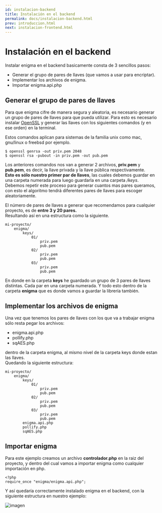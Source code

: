 ```yaml
---
id: instalacion-backend
title: Instalación en el backend
permalink: docs/instalacion-backend.html
prev: introduccion.html
next: instalacion-frontend.html
---
```

# Instalación en el backend
Instalar enigma en el backend basicamente consta de 3 sencillos pasos:
* Generar el grupo de pares de llaves (que vamos a usar para encriptar).
* Implementar los archivos de enigma.
* Importar enigma.api.php

## Generar el grupo de pares de llaves
Para que enigma cifre de manera segura y aleatoria, es necesario generar un grupo de pares de llaves para que pueda utilizar.
Para esto es necesario instalar <a href="https://www.openssl.org/" target="_blank">OpenSSL</a> y generar las llaves con los siguientes comandos (y en ese orden) en la terminal.<br>

Estos comandos aplican para sistemas de la familia unix como mac, gnu/linux o freebsd por ejemplo.
```
$ openssl genrsa -out priv.pem 2048
$ openssl rsa -pubout -in priv.pem -out pub.pem
```

Los anteriores comandos nos van a generar 2 archivos, **priv.pem** y **pub.pem**, es decir, la llave privada y la llave pública respectivamente.<br>
**Esto es sólo nuestro primer par de llaves**, las cuales debemos guardar en una carpeta numerada para luego guardarla en una carpeta */keys*.<br>
Debemos repetir este proceso para generar cuantos mas pares queramos, con esto el algoritmo tendrá diferentes pares de llaves para escoger aleatoriamente.<br>

El número de pares de llaves a generar que recomendamos para cualquier proyecto, es de **entre 3 y 20 pares.** <br>
Resultando así en una estructura como la siguiente.
```
mi-proyecto/
    enigma/
        keys/
            01/
                priv.pem
                pub.pem
            02/
                priv.pem
                pub.pem
            03/
                priv.pem
                pub.pem
```
En donde en la carpeta **keys** he guardado un grupo de 3 pares de llaves distintas. Cada par en una carpeta numerada.
Y todo esto dentro de la carpeta **enigma** que es donde vamos a guardar la librería también.<br>

## Implementar los archivos de enigma
Una vez que tenemos los pares de llaves con los que va a trabajar enigma sólo resta pegar los archivos:
* enigma.api.php
* pollify.php
* sqAES.php

dentro de la carpeta enigma, al mismo nivel de la carpeta keys donde estan las llaves.<br>
Quedando la siguiente estructura:
```
mi-proyecto/
    enigma/
        keys/
            01/
                priv.pem
                pub.pem
            02/
                priv.pem
                pub.pem
            03/
                priv.pem
                pub.pem
        enigma.api.php
        pollify.php
        sqAES.php
```

## Importar enigma
Para este ejemplo creamos un archivo **controlador.php** en la raiz del proyecto, y dentro del cual vamos a importar enigma como cualquier importación en php.
```
<?php
require_once "enigma/enigma.api.php";
```
Y así quedaría correctamente instalado enigma en el backend, con la siguiente estructura en nuestro ejemplo:
<div class="md-div-center">
<img alt="imagen" src="{{ site.baseurl }}/img/estructura-backend.png">
</div>
